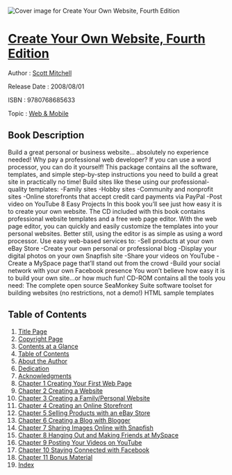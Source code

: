![Cover image for Create Your Own Website, Fourth Edition](https://imgdetail.ebookreading.net/cover/cover/web_mobile/EB9780768685633.jpg)

[Create Your Own Website, Fourth Edition](https://ebookreading.net/view/book/Create+Your+Own+Website%2C+Fourth+Edition-EB9780768685633_1.html "Create Your Own Website, Fourth Edition")
====================================================================================================================

Author : [Scott Mitchell](https://ebookreading.net/search/author/Scott+Mitchell)

Release Date : 2008/08/01

ISBN : 9780768685633

Topic : [Web & Mobile](https://ebookreading.net/search/category/web-mobile)

Book Description
-----------------

Build a great personal or business website… absolutely no experience needed!
Why pay a professional web developer? If you can use a word processor, you can do it yourself! This package contains all the software, templates, and simple step-by-step instructions you need to build a great site in practically no time!
Build sites like these using our professional-quality templates:
-Family sites
-Hobby sites
-Community and nonprofit sites
-Online storefronts that accept credit card payments via PayPal
-Post video on YouTube
8 Easy Projects
In this book you’ll see just how easy it is to create your own website. The CD included with this book contains professional website templates and a free web page editor. With the web page editor, you can quickly and easily customize the templates into your personal websites. Better still, using the editor is as simple as using a word processor.
Use easy web-based services to:
-Sell products at your own eBay Store
-Create your own personal or professional blog
-Display your digital photos on your own Snapfish site
-Share your videos on YouTube
-Create a MySpace page that’ll stand out from the crowd
-Build your social network with your own Facebook presence
You won’t believe how easy it is to build your own site...or how much fun!
CD-ROM contains all the tools you need:
The complete open source SeaMonkey Suite software toolset for building websites (no restrictions, not a demo!)
HTML sample templates
              
Table of Contents
-----------------

1. [Title Page](https://ebookreading.net/view/book/Create+Your+Own+Website%2C+Fourth+Edition-EB9780768685633_2.html#title)
1. [Copyright Page](https://ebookreading.net/view/book/Create+Your+Own+Website%2C+Fourth+Edition-EB9780768685633_2.html#copy)
1. [Contents at a Glance](https://ebookreading.net/view/book/Create+Your+Own+Website%2C+Fourth+Edition-EB9780768685633_2.html#toc01)
1. [Table of Contents](https://ebookreading.net/view/book/Create+Your+Own+Website%2C+Fourth+Edition-EB9780768685633_2.html#toc02)
1. [About the Author](https://ebookreading.net/view/book/Create+Your+Own+Website%2C+Fourth+Edition-EB9780768685633_2.html#aut)
1. [Dedication](https://ebookreading.net/view/book/Create+Your+Own+Website%2C+Fourth+Edition-EB9780768685633_2.html#ded)
1. [Acknowledgments](https://ebookreading.net/view/book/Create+Your+Own+Website%2C+Fourth+Edition-EB9780768685633_2.html#ack)
1. [Chapter 1  Creating Your First Web Page](https://ebookreading.net/view/book/Create+Your+Own+Website%2C+Fourth+Edition-EB9780768685633_4.html#ch1)
1. [Chapter 2  Creating a Website](https://ebookreading.net/view/book/Create+Your+Own+Website%2C+Fourth+Edition-EB9780768685633_5.html#ch2)
1. [Chapter 3  Creating a Family/Personal Website](https://ebookreading.net/view/book/Create+Your+Own+Website%2C+Fourth+Edition-EB9780768685633_6.html#ch3)
1. [Chapter 4  Creating an Online Storefront](https://ebookreading.net/view/book/Create+Your+Own+Website%2C+Fourth+Edition-EB9780768685633_7.html#ch4)
1. [Chapter 5  Selling Products with an eBay Store](https://ebookreading.net/view/book/Create+Your+Own+Website%2C+Fourth+Edition-EB9780768685633_8.html#ch5)
1. [Chapter 6  Creating a Blog with Blogger](https://ebookreading.net/view/book/Create+Your+Own+Website%2C+Fourth+Edition-EB9780768685633_9.html#ch6)
1. [Chapter 7  Sharing Images Online with Snapfish](https://ebookreading.net/view/book/Create+Your+Own+Website%2C+Fourth+Edition-EB9780768685633_10.html#ch7)
1. [Chapter 8 Hanging Out and Making Friends at MySpace](https://ebookreading.net/view/book/Create+Your+Own+Website%2C+Fourth+Edition-EB9780768685633_11.html#ch8)
1. [Chapter 9  Posting Your Videos on YouTube](https://ebookreading.net/view/book/Create+Your+Own+Website%2C+Fourth+Edition-EB9780768685633_12.html#ch9)
1. [Chapter 10 Staying Connected with Facebook](https://ebookreading.net/view/book/Create+Your+Own+Website%2C+Fourth+Edition-EB9780768685633_13.html#ch10)
1. [Chapter 11 Bonus Material](https://ebookreading.net/view/book/Create+Your+Own+Website%2C+Fourth+Edition-EB9780768685633_14.html#ch11)
1. [Index](https://ebookreading.net/view/book/Create+Your+Own+Website%2C+Fourth+Edition-EB9780768685633_15.html#ind)

